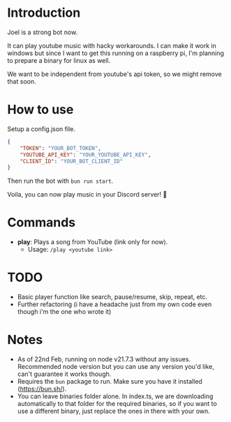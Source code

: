 # Introduction

Joel is a strong bot now.

It can play youtube music with hacky workarounds.
I can make it work in windows but since I want to get this running on a raspberry pi, I'm planning to prepare a binary for linux as well.

We want to be independent from youtube's api token, so we might remove that soon.

# How to use

Setup a config.json file.
```json
{
    "TOKEN": "YOUR_BOT_TOKEN",
    "YOUTUBE_API_KEY": "YOUR_YOUTUBE_API_KEY",
    "CLIENT_ID": "YOUR_BOT_CLIENT_ID"
}
```

Then run the bot with `bun run start`.

Voila, you can now play music in your Discord server! 🎉

# Commands
- **play**: Plays a song from YouTube (link only for now).
  - Usage: `/play <youtube link>`

# TODO
- Basic player function like search, pause/resume, skip, repeat, etc.
- Further refactoring (i have a headache just from my own code even though i'm the one who wrote it)

# Notes
- As of 22nd Feb, running on node v21.7.3 without any issues. Recommended node version but you can use any version you'd like, can't guarantee it works though.
- Requires the `bun` package to run. Make sure you have it installed (https://bun.sh/).
- You can leave binaries folder alone. In index.ts, we are downloading automatically to that folder for the required binaries, so if you want to use a different binary, just replace the ones in there with your own.

